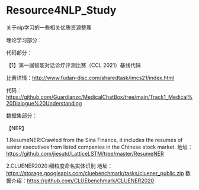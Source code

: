 # Resource4NLP_Study
关于nlp学习的一些相关优质资源整理

理论学习部分：

代码部分：

【1】第一届智能对话诊疗评测比赛（CCL 2021）基线代码

比赛详情：http://www.fudan-disc.com/sharedtask/imcs21/index.html

代码：https://github.com/Guardianzc/MedicalChatBox/tree/main/Track1_Medical%20Dialogue%20Understanding


数据集部分：

【NER】

1.ResumeNER:Crawled from the Sina Finance, it includes the resumes of senior executives from listed companies in the Chinese stock market. 
地址：https://github.com/jiesutd/LatticeLSTM/tree/master/ResumeNER

2.CLUENER2020:细粒度命名实体识别
地址：https://storage.googleapis.com/cluebenchmark/tasks/cluener_public.zip
数据介绍：https://github.com/CLUEbenchmark/CLUENER2020





